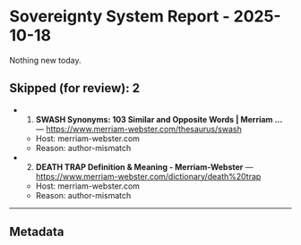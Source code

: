 # Sovereignty System Report - 2025-10-18

Nothing new today.

## Skipped (for review): 2

- 1. **SWASH Synonyms: 103 Similar and Opposite Words | Merriam ...** — https://www.merriam-webster.com/thesaurus/swash
  - Host: merriam-webster.com
  - Reason: author-mismatch
- 2. **DEATH TRAP Definition & Meaning - Merriam-Webster** — https://www.merriam-webster.com/dictionary/death%20trap
  - Host: merriam-webster.com
  - Reason: author-mismatch

---

## Metadata
